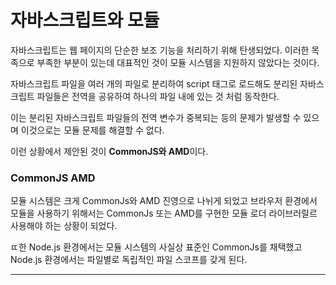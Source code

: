 # 자바스크립트와 모듈

자바스크립트는 웹 페이지의 단순한 보조 기능을 처리하기 위해 탄생되었다. 이러한 목족으로 부족한 부분이 있는데 대표적인 것이 모듈 시스템을 지원하지 않았다는 것이다.

자바스크립트 파일을 여러 개의 파일로 분리하여 script 태그로 로드해도 분리된 자바스크립트 파일들은 전역을 공유하여 하나의 파일 내에 있는 것 처럼 동작한다.

이는 분리된 자바스크립트 파일들의 전역 변수가 중복되는 등의 문제가 발생할 수 있으며 이것으로는 모듈 문제를 해결할 수 없다.

이런 상황에서 제안된 것이 **CommonJS와 AMD**이다.

### CommonJS AMD

모듈 시스템은 크게 CommonJs와 AMD 진영으로 나뉘게 되었고 브라우저 환경에서 모듈을 사용하기 위해서는 CommonJs 또는 AMD를 구현한 모듈 로더 라이브러릴르 사용해야 하는 상황이 되었다.

ㄸ한 Node.js 환경에서는 모듈 시스템의 사실상 표준인 CommonJs를 채택했고 Node.js 환경에서는 파일별로 독립적인 파일 스코프를 갖게 된다.

<hr>
